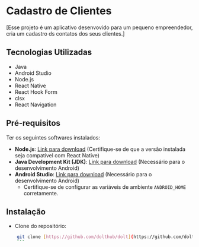  # Cadastro de Clientes

[Esse projeto é um aplicativo desenvovido para um pequeno empreendedor, cria um cadastro ds contatos dos seus clientes.]

## Tecnologias Utilizadas

* Java
* Android Studio
* Node.js
* React Native
* React Hook Form
* clsx
* React Navigation

## Pré-requisitos

Ter os seguintes softwares instalados:

* **Node.js**: [Link para download](https://nodejs.org/) (Certifique-se de que a versão instalada seja compatível com React Native)
* **Java Development Kit (JDK)**: [Link para download](https://www.oracle.com/java/technologies/javase-downloads.html) (Necessário para o desenvolvimento Android)
* **Android Studio**: [Link para download](https://developer.android.com/studio) (Necessário para o desenvolvimento Android)
    * Certifique-se de configurar as variáveis de ambiente `ANDROID_HOME` corretamente.

## Instalação

* Clone do repositório:

```bash
    git clone [https://github.com/dolthub/dolt](https://github.com/dolthub/dolt)
    ```